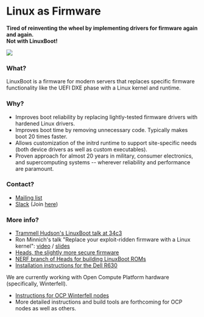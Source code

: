 # Linux as Firmware

**Tired of reinventing the wheel by implementing drivers for firmware again and again.**</br>
**Not with LinuxBoot!**

![](images/linuxboot_info.png)

### What?

LinuxBoot is a firmware for modern servers that replaces specific firmware
functionality like the UEFI DXE phase with a Linux kernel and runtime.

### Why?

*   Improves boot reliability by replacing lightly-tested firmware drivers with
    hardened Linux drivers.
*   Improves boot time by removing unnecessary code. Typically makes boot 20
    times faster.
*   Allows customization of the initrd runtime to support site-specific needs
    (both device drivers as well as custom executables).
*   Proven approach for almost 20 years in military, consumer electronics, and
    supercomputing systems -- wherever reliability and performance are
    paramount.

### Contact?

*   [Mailing list](https://groups.google.com/forum/#!forum/linuxboot)
*   [Slack](https://u-root.slack.com/messages/linuxboot) (Join
    [here](http://slack.u-root.com))

### More info?

* [Trammell Hudson's LinuxBoot talk at 34c3](https://trmm.net/LinuxBoot_34c3)
* Ron Minnich's talk "Replace your exploit-ridden firmware with a Linux kernel": [video](https://www.youtube.com/watch?v=iffTJ1vPCSo) / [slides](https://schd.ws/hosted_files/osseu17/84/Replace%20UEFI%20with%20Linux.pdf)
* [Heads, the slightly more secure firmware](http://osresearch.net/)
* [NERF branch of Heads for building LinuxBoot ROMs](https://github.com/osresearch/heads/tree/nerf)
* [Installation instructions for the Dell R630](https://trmm.net/NERF)

We are currently working with Open Compute Platform hardware (specifically, Winterfell).

* [Instructions for OCP Winterfell nodes](https://github.com/ggiamarchi/nerf-winterfell)
* More detailed instructions and build tools are forthcoming for OCP nodes as well as others.
